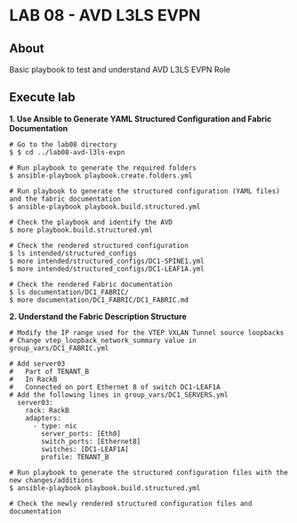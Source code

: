 # LAB 08 - AVD L3LS EVPN

## About

Basic playbook to test and understand AVD L3LS EVPN Role

## Execute lab

__1. Use Ansible to Generate YAML Structured Configuration and Fabric Documentation__

```shell
# Go to the lab08 directory
$ $ cd ../lab08-avd-l3ls-evpn

# Run playbook to generate the required folders
$ ansible-playbook playbook.create.folders.yml

# Run playbook to generate the structured configuration (YAML files) and the fabric documentation
$ ansible-playbook playbook.build.structured.yml

# Check the playbook and identify the AVD
$ more playbook.build.structured.yml

# Check the rendered structured configuration
$ ls intended/structured_configs
$ more intended/structured_configs/DC1-SPINE1.yml
$ more intended/structured_configs/DC1-LEAF1A.yml

# Check the rendered Fabric documentation
$ ls documentation/DC1_FABRIC/
$ more documentation/DC1_FABRIC/DC1_FABRIC.md

```

__2. Understand the Fabric Description Structure__

```shell
# Modify the IP range used for the VTEP VXLAN Tunnel source loopbacks
# Change vtep_loopback_network_summary value in group_vars/DC1_FABRIC.yml

# Add server03
#	Part of TENANT_B
#	In RackB
#	Connected on port Ethernet 8 of switch DC1-LEAF1A
# Add the following lines in group_vars/DC1_SERVERS.yml
  server03:
    rack: RackB
    adapters:
      - type: nic
        server_ports: [Eth0]
        switch_ports: [Ethernet8]
        switches: [DC1-LEAF1A]
        profile: TENANT_B

# Run playbook to generate the structured configuration files with the new changes/additions
$ ansible-playbook playbook.build.structured.yml

# Check the newly rendered structured configuration files and documentation
```
